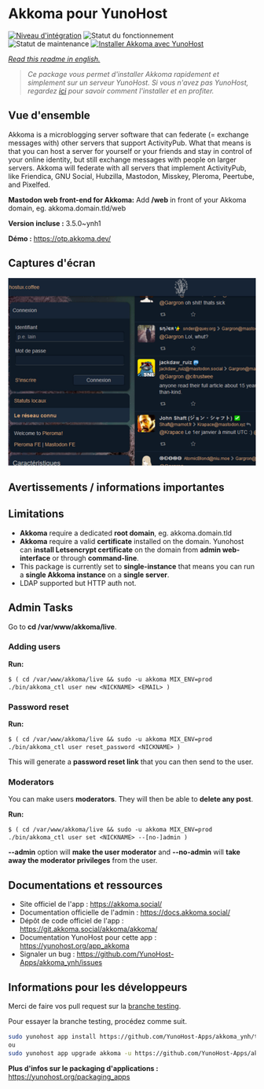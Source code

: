 <!--
N.B.: This README was automatically generated by https://github.com/YunoHost/apps/tree/master/tools/README-generator
It shall NOT be edited by hand.
-->

# Akkoma pour YunoHost

[![Niveau d'intégration](https://dash.yunohost.org/integration/akkoma.svg)](https://dash.yunohost.org/appci/app/akkoma) ![Statut du fonctionnement](https://ci-apps.yunohost.org/ci/badges/akkoma.status.svg) ![Statut de maintenance](https://ci-apps.yunohost.org/ci/badges/akkoma.maintain.svg)
[![Installer Akkoma avec YunoHost](https://install-app.yunohost.org/install-with-yunohost.svg)](https://install-app.yunohost.org/?app=akkoma)

*[Read this readme in english.](./README.md)*

> *Ce package vous permet d'installer Akkoma rapidement et simplement sur un serveur YunoHost.
Si vous n'avez pas YunoHost, regardez [ici](https://yunohost.org/#/install) pour savoir comment l'installer et en profiter.*

## Vue d'ensemble

Akkoma is a microblogging server software that can federate (= exchange messages with) other servers that support ActivityPub. What that means is that you can host a server for yourself or your friends and stay in control of your online identity, but still exchange messages with people on larger servers. Akkoma will federate with all servers that implement ActivityPub, like Friendica, GNU Social, Hubzilla, Mastodon, Misskey, Pleroma, Peertube, and Pixelfed.

**Mastodon web front-end for Akkoma:** Add **/web** in front of your Akkoma domain, eg. akkoma.domain.tld/web

**Version incluse :** 3.5.0~ynh1

**Démo :** https://otp.akkoma.dev/

## Captures d'écran

![Capture d'écran de Akkoma](./doc/screenshots/screenshot1.png)

## Avertissements / informations importantes

## Limitations

- **Akkoma** require a dedicated **root domain**, eg. akkoma.domain.tld
- **Akkoma** require a valid **certificate** installed on the domain. Yunohost can **install Letsencrypt certificate** on the domain from **admin web-interface** or through **command-line**.
- This package is currently set to **single-instance** that means you can run a **single Akkoma instance** on a **single server**.
- LDAP supported but HTTP auth not.

## Admin Tasks
Go to **cd /var/www/akkoma/live**.

### Adding users

**Run:**

    $ ( cd /var/www/akkoma/live && sudo -u akkoma MIX_ENV=prod ./bin/akkoma_ctl user new <NICKNAME> <EMAIL> )

### Password reset

**Run:**

    $ ( cd /var/www/akkoma/live && sudo -u akkoma MIX_ENV=prod ./bin/akkoma_ctl user reset_password <NICKNAME> )

This will generate a **password reset link** that you can then send to the user.

### Moderators

You can make users **moderators**. They will then be able to **delete any post**.

**Run:**

    $ ( cd /var/www/akkoma/live && sudo -u akkoma MIX_ENV=prod ./bin/akkoma_ctl user set <NICKNAME> --[no-]admin )

**--admin** option will **make the user moderator** and **--no-admin** will **take away the moderator privileges** from the user.

## Documentations et ressources

* Site officiel de l'app : <https://akkoma.social/>
* Documentation officielle de l'admin : <https://docs.akkoma.social/>
* Dépôt de code officiel de l'app : <https://git.akkoma.social/akkoma/akkoma/>
* Documentation YunoHost pour cette app : <https://yunohost.org/app_akkoma>
* Signaler un bug : <https://github.com/YunoHost-Apps/akkoma_ynh/issues>

## Informations pour les développeurs

Merci de faire vos pull request sur la [branche testing](https://github.com/YunoHost-Apps/akkoma_ynh/tree/testing).

Pour essayer la branche testing, procédez comme suit.

``` bash
sudo yunohost app install https://github.com/YunoHost-Apps/akkoma_ynh/tree/testing --debug
ou
sudo yunohost app upgrade akkoma -u https://github.com/YunoHost-Apps/akkoma_ynh/tree/testing --debug
```

**Plus d'infos sur le packaging d'applications :** <https://yunohost.org/packaging_apps>
